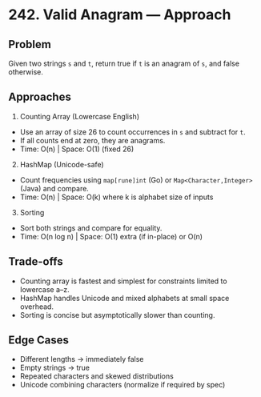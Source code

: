 # 242. Valid Anagram — Approach

## Problem
Given two strings `s` and `t`, return true if `t` is an anagram of `s`, and false otherwise.

## Approaches

1) Counting Array (Lowercase English)
- Use an array of size 26 to count occurrences in `s` and subtract for `t`.
- If all counts end at zero, they are anagrams.
- Time: O(n) | Space: O(1) (fixed 26)

2) HashMap (Unicode-safe)
- Count frequencies using `map[rune]int` (Go) or `Map<Character,Integer>` (Java) and compare.
- Time: O(n) | Space: O(k) where k is alphabet size of inputs

3) Sorting
- Sort both strings and compare for equality.
- Time: O(n log n) | Space: O(1) extra (if in-place) or O(n)

## Trade-offs
- Counting array is fastest and simplest for constraints limited to lowercase a–z.
- HashMap handles Unicode and mixed alphabets at small space overhead.
- Sorting is concise but asymptotically slower than counting.

## Edge Cases
- Different lengths → immediately false
- Empty strings → true
- Repeated characters and skewed distributions
- Unicode combining characters (normalize if required by spec)
